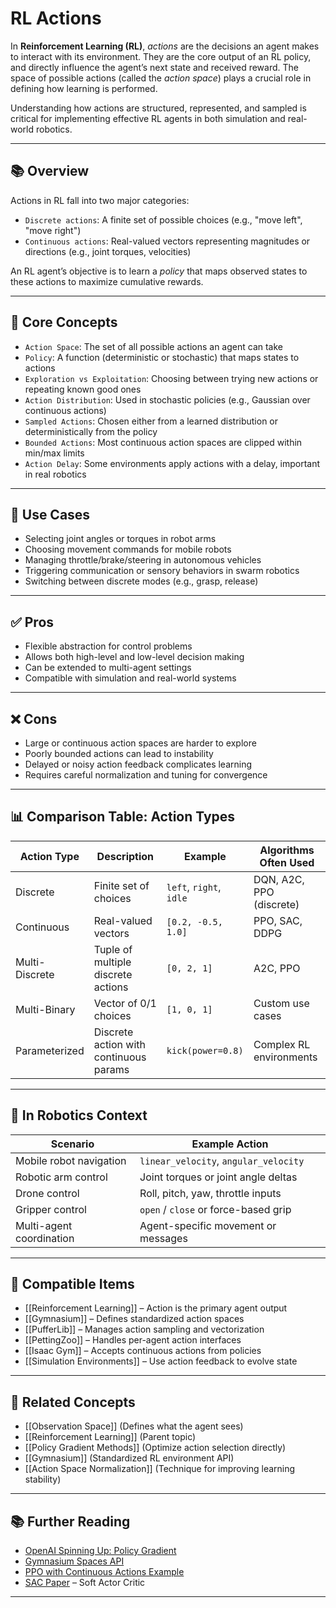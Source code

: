 # RL Actions

In **Reinforcement Learning (RL)**, *actions* are the decisions an agent makes to interact with its environment. They are the core output of an RL policy, and directly influence the agent’s next state and received reward. The space of possible actions (called the *action space*) plays a crucial role in defining how learning is performed.

Understanding how actions are structured, represented, and sampled is critical for implementing effective RL agents in both simulation and real-world robotics.

---

## 📚 Overview

Actions in RL fall into two major categories:

- `Discrete actions`: A finite set of possible choices (e.g., "move left", "move right")
- `Continuous actions`: Real-valued vectors representing magnitudes or directions (e.g., joint torques, velocities)

An RL agent’s objective is to learn a *policy* that maps observed states to these actions to maximize cumulative rewards.

---

## 🧠 Core Concepts

- `Action Space`: The set of all possible actions an agent can take  
- `Policy`: A function (deterministic or stochastic) that maps states to actions  
- `Exploration vs Exploitation`: Choosing between trying new actions or repeating known good ones  
- `Action Distribution`: Used in stochastic policies (e.g., Gaussian over continuous actions)  
- `Sampled Actions`: Chosen either from a learned distribution or deterministically from the policy  
- `Bounded Actions`: Most continuous action spaces are clipped within min/max limits  
- `Action Delay`: Some environments apply actions with a delay, important in real robotics  

---

## 🧰 Use Cases

- Selecting joint angles or torques in robot arms  
- Choosing movement commands for mobile robots  
- Managing throttle/brake/steering in autonomous vehicles  
- Triggering communication or sensory behaviors in swarm robotics  
- Switching between discrete modes (e.g., grasp, release)  

---

## ✅ Pros

- Flexible abstraction for control problems  
- Allows both high-level and low-level decision making  
- Can be extended to multi-agent settings  
- Compatible with simulation and real-world systems  

---

## ❌ Cons

- Large or continuous action spaces are harder to explore  
- Poorly bounded actions can lead to instability  
- Delayed or noisy action feedback complicates learning  
- Requires careful normalization and tuning for convergence  

---

## 📊 Comparison Table: Action Types

| Action Type       | Description                              | Example                      | Algorithms Often Used       |
|-------------------|------------------------------------------|------------------------------|-----------------------------|
| Discrete          | Finite set of choices                    | `left`, `right`, `idle`      | DQN, A2C, PPO (discrete)    |
| Continuous        | Real-valued vectors                      | `[0.2, -0.5, 1.0]`           | PPO, SAC, DDPG              |
| Multi-Discrete    | Tuple of multiple discrete actions        | `[0, 2, 1]`                  | A2C, PPO                    |
| Multi-Binary      | Vector of 0/1 choices                    | `[1, 0, 1]`                  | Custom use cases            |
| Parameterized     | Discrete action with continuous params   | `kick(power=0.8)`            | Complex RL environments     |

---

## 🤖 In Robotics Context

| Scenario                       | Example Action                      |
|--------------------------------|-------------------------------------|
| Mobile robot navigation        | `linear_velocity`, `angular_velocity`  
| Robotic arm control            | Joint torques or joint angle deltas  
| Drone control                  | Roll, pitch, yaw, throttle inputs  
| Gripper control                | `open` / `close` or force-based grip  
| Multi-agent coordination       | Agent-specific movement or messages  

---

## 🔧 Compatible Items

- [[Reinforcement Learning]] – Action is the primary agent output  
- [[Gymnasium]] – Defines standardized action spaces  
- [[PufferLib]] – Manages action sampling and vectorization  
- [[PettingZoo]] – Handles per-agent action interfaces  
- [[Isaac Gym]] – Accepts continuous actions from policies  
- [[Simulation Environments]] – Use action feedback to evolve state  

---

## 🔗 Related Concepts

- [[Observation Space]] (Defines what the agent sees)  
- [[Reinforcement Learning]] (Parent topic)  
- [[Policy Gradient Methods]] (Optimize action selection directly)  
- [[Gymnasium]] (Standardized RL environment API)  
- [[Action Space Normalization]] (Technique for improving learning stability)  

---

## 📚 Further Reading

- [OpenAI Spinning Up: Policy Gradient](https://spinningup.openai.com/en/latest/spinningup/rl_intro.html#policy-optimization)  
- [Gymnasium Spaces API](https://gymnasium.farama.org/api/spaces/)  
- [PPO with Continuous Actions Example](https://github.com/openai/baselines)  
- [SAC Paper](https://arxiv.org/abs/1812.05905) – Soft Actor Critic  

---
